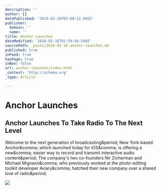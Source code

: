 ```yaml
---
description: ''
author: []
datePublished: '2016-02-16T02:00:12.945Z'
publisher:
  domain: ''
  name: ''
title: Anchor Launches
dateModified: '2016-02-16T01:59:49.549Z'
sourcePath: _posts/2016-02-16-anchor-launches.md
published: true
inFeed: true
hasPage: true
inNav: false
url: anchor-launches/index.html
_context: 'http://schema.org'
_type: Article

---
```

# Anchor Launches

<article style=""><h1>Anchor Launches To Take Radio To The Next Level</h1><p>Welcome to the next generation of broadcasting&amp;period; New York-based Anchor&amp;comma; which launched today for iOS&amp;comma; is offering a new&amp;comma; easier way to record and transmit interactive audio content&amp;period; The company's two co-founders Nir Zicherman and Michael Mignano&amp;comma; who previously worked at the photo-editing toolkit developer Aviary&amp;comma; hatched their new company over a shared love of radio&amp;period;</p><img src="https://tctechcrunch2011.files.wordpress.com/2016/02/anchor_iphone_nologo_hires.jpg?w=764&amp;h=400&amp;crop=1" /></article>